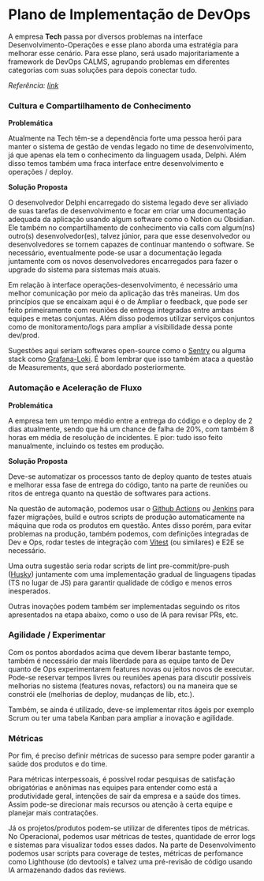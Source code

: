 # Plano de Implementação de DevOps
A empresa **Tech** passa por diversos problemas na interface Desenvolvimento-Operações e esse plano aborda uma estratégia para melhorar esse cenário. Para esse plano, será usado majoritariamente a framework de DevOps CALMS, agrupando problemas em diferentes categorias com suas soluções para depois conectar tudo.

*Referência: [link](https://efficient-sloth-d85.notion.site/Desafio-Implementa-o-de-Pr-ticas-DevOps-em-um-Ambiente-Empresarial-Fict-cio-bd3b6b458a5b470d8902f54fdb801cb8)*

### Cultura e Compartilhamento de Conhecimento 
**Problemática**

Atualmente na Tech têm-se a dependência forte uma pessoa herói para manter o sistema de gestão de vendas legado no time de desenvolvimento, já que apenas ela tem o conhecimento da linguagem usada, Delphi. Além disso temos também uma fraca interface entre desenvolvimento e operações / deploy.

**Solução Proposta**

O desenvolvedor Delphi encarregado do sistema legado deve ser aliviado de suas tarefas de desenvolvimento e focar em criar uma documentação adequada da aplicação usando algum software como o Notion ou Obsidian. Ele também no compartilhamento de conhecimento via calls com algum(ns) outro(s) desenvolvedor(es), talvez júnior, para que esse desenvolvedor ou desenvolvedores se tornem capazes de continuar mantendo o software. Se necessário, eventualmente pode-se usar a documentação legada juntamente com os novos desenvolvedores encarregados para fazer o upgrade do sistema para sistemas mais atuais.

Em relação à interface operações-desenvolvimento, é necessário uma melhor comunicação por meio da aplicação das três maneiras. Um dos princípios que se encaixam aqui é o de Ampliar o feedback, que pode ser feito primeiramente com reuniões de entrega integradas entre ambas equipes e metas conjuntas. Além disso podemos utilizar serviços conjuntos como de monitoramento/logs para ampliar a visibilidade dessa ponte dev/prod.

Sugestões aqui seriam softwares open-source como o [Sentry](https://sentry.io/welcome/) ou alguma stack como [Grafana-Loki](https://grafana.com/oss/loki/). É bom lembrar que isso também ataca a questão de Measurements, que será abordado posteriormente.

### Automação e Aceleração de Fluxo
**Problemática**

A empresa tem um tempo médio entre a entrega do código e o deploy de 2 dias atualmente, sendo que há um chance de falha de 20%, com também 8 horas em média de resolução de incidentes. E pior: tudo isso feito manualmente, incluindo os testes em produção.

**Solução Proposta**

Deve-se automatizar os processos tanto de deploy quanto de testes atuais e melhorar essa fase de entrega do código, tanto na parte de reuniões ou ritos de entrega quanto na questão de softwares para actions.

Na questão de automação, podemos usar o [Github Actions](https://github.com/features/actions) ou [Jenkins](https://www.jenkins.io/) para fazer migrações, build e outros scripts de produção automaticamente na máquina que roda os produtos em questão. Antes disso porém, para evitar problemas na produção, também podemos, com definições integradas de Dev e Ops, rodar testes de integração com [Vitest](https://vitest.dev/) (ou similares) e E2E se necessário.

Uma outra sugestão seria rodar scripts de lint pre-commit/pre-push ([Husky](https://typicode.github.io/husky/)) juntamente com uma implementação gradual de linguagens tipadas (TS no lugar de JS) para garantir qualidade de código e menos erros inesperados.

Outras inovações podem também ser implementadas seguindo os ritos apresentados na etapa abaixo, como o uso de IA para revisar PRs, etc.

### Agilidade / Experimentar
Com os pontos abordados acima que devem liberar bastante tempo, também é necessário dar mais liberdade para as equipe tanto de Dev quanto de Ops experimentarem features novas ou jeitos novos de executar. Pode-se reservar tempos livres ou reuniões apenas para discutir possíveis melhorias no sistema (features novas, refactors) ou na maneira que se constrói ele (melhorias de deploy, mudanças de lib, etc.).

Também, se ainda é utilizado, deve-se implementar ritos ágeis por exemplo Scrum ou ter uma tabela Kanban para ampliar a inovação e agilidade.

### Métricas
Por fim, é preciso definir métricas de sucesso para sempre poder garantir a saúde dos produtos e do time.

Para métricas interpessoais, é possível rodar pesquisas de satisfação obrigatórias e anônimas nas equipes para entender como está a produtividade geral, intenções de sair da empresa e a saúde dos times. Assim pode-se direcionar mais recursos ou atenção à certa equipe e planejar mais contratações.

Já os projetos/produtos podem-se utilizar de diferentes tipos de métricas. No Operacional, podemos usar métricas de testes, quantidade de error logs e sistemas para visualizar todos esses dados. Na parte de Desenvolvimento podemos usar scripts para coverage de testes, métricas de perfomance como Lighthouse (do devtools) e talvez uma pré-revisão de código usando IA armazenando dados das reviews.